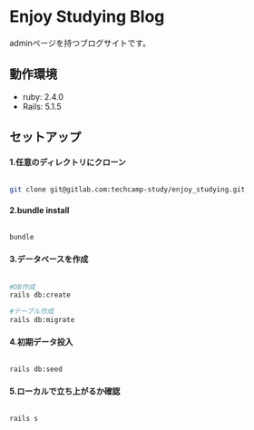 # Enjoy Studying Blog

adminページを持つブログサイトです。

## 動作環境

- ruby: 2.4.0
- Rails: 5.1.5

## セットアップ

#### 1.任意のディレクトリにクローン

```bash

git clone git@gitlab.com:techcamp-study/enjoy_studying.git

```

#### 2.bundle install

```bash

bundle

```

#### 3.データベースを作成

```bash

#DB作成
rails db:create

#テーブル作成
rails db:migrate

```

#### 4.初期データ投入

```bash

rails db:seed

```

#### 5.ローカルで立ち上がるか確認

```bash

rails s

```
